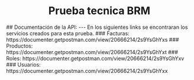 <h1 align="center"> Prueba tecnica BRM </h1>
## Documentación de la API:
---
En los siguientes links se encontraran los servicios creados para esta prueba.
### Facturas: https://documenter.getpostman.com/view/20666214/2s9YsGhYxs
### Productos: https://documenter.getpostman.com/view/20666214/2s9YsGhYxt
### Roles: https://documenter.getpostman.com/view/20666214/2s9YsGhYxv
### Usuarios: https://documenter.getpostman.com/view/20666214/2s9YsGhYxx

